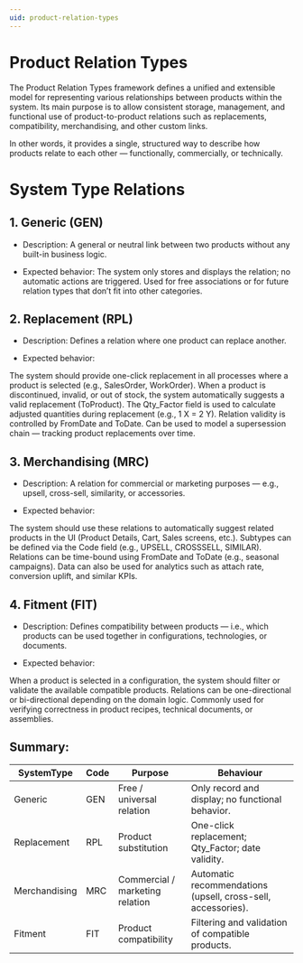 ```yaml
---
uid: product-relation-types
---
```


# Product Relation Types 

The Product Relation Types framework defines a unified and extensible model for representing various relationships between products within the system.
Its main purpose is to allow consistent storage, management, and functional use of product-to-product relations such as replacements, compatibility, merchandising, and other custom links.

In other words, it provides a single, structured way to describe how products relate to each other — functionally, commercially, or technically.

# System Type Relations 

## 1. Generic (GEN)

   - Description:
A general or neutral link between two products without any built-in business logic.

   - Expected behavior:
The system only stores and displays the relation; no automatic actions are triggered.
Used for free associations or for future relation types that don’t fit into other categories.

## 2. Replacement (RPL)

- Description:
Defines a relation where one product can replace another.

- Expected behavior:

The system should provide one-click replacement in all processes where a product is selected (e.g., SalesOrder, WorkOrder).
When a product is discontinued, invalid, or out of stock, the system automatically suggests a valid replacement (ToProduct).
The Qty_Factor field is used to calculate adjusted quantities during replacement (e.g., 1 X = 2 Y).
Relation validity is controlled by FromDate and ToDate.
Can be used to model a supersession chain — tracking product replacements over time.

## 3. Merchandising (MRC)

   - Description:
A relation for commercial or marketing purposes — e.g., upsell, cross-sell, similarity, or accessories.

  -  Expected behavior:

The system should use these relations to automatically suggest related products in the UI (Product Details, Cart, Sales screens, etc.).
Subtypes can be defined via the Code field (e.g., UPSELL, CROSSSELL, SIMILAR).
Relations can be time-bound using FromDate and ToDate (e.g., seasonal campaigns).
Data can also be used for analytics such as attach rate, conversion uplift, and similar KPIs.

## 4. Fitment (FIT)

  - Description:
Defines compatibility between products — i.e., which products can be used together in configurations, technologies, or documents.

   - Expected behavior:

When a product is selected in a configuration, the system should filter or validate the available compatible products.
Relations can be one-directional or bi-directional depending on the domain logic.
Commonly used for verifying correctness in product recipes, technical documents, or assemblies.

## Summary:

|SystemType |	Code|	Purpose| Behaviour|
|-----------|-----|--------|----------|
|Generic    |	GEN |	Free / universal relation|	Only record and display; no functional behavior.|
|Replacement|	RPL	|Product substitution	| One-click replacement; Qty_Factor; date validity.|
|Merchandising|	MRC|	Commercial / marketing relation	|Automatic recommendations (upsell, cross-sell, accessories).|
|Fitment|	FIT|	Product compatibility	|Filtering and validation of compatible products.|
